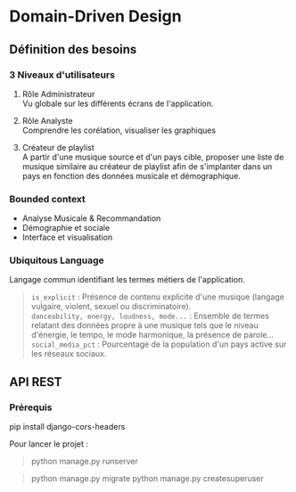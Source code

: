 # Domain-Driven Design

## Définition des besoins

### 3 Niveaux d'utilisateurs
1. Rôle Administrateur \
Vu globale sur les différents écrans de l'application.

2. Rôle Analyste \
Comprendre les corélation, visualiser les graphiques

3. Créateur de playlist \
A partir d'une musique source et d'un pays cible, proposer une liste de musique similaire au créateur de playlist afin de s'implanter dans un pays en fonction des données musicale et démographique.

### Bounded context
- Analyse Musicale & Recommandation 
- Démographie et sociale
- Interface et visualisation

### Ubiquitous Language
Langage commun identifiant les termes métiers de l'application.
> `is_explicit` : Présence de contenu explicite d'une musique (langage vulgaire, violent, sexuel ou discriminatoire). \
> `danceability, energy, loudness, mode...` : Ensemble de termes relatant des données propre à une musique tels que le niveau d'énergie, le tempo, le mode harmonique, la présence de parole... \
> `social_media_pct` : Pourcentage de la population d'un pays active sur les réseaux sociaux.

## API REST

### Prérequis
pip install django-cors-headers

Pour lancer le projet :
> python manage.py runserver

> python manage.py migrate
> python manage.py createsuperuser